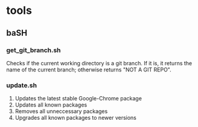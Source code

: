 # tools

## baSH

### get_git_branch.sh

Checks if the current working directory is a git branch. If it is, it returns the name of the current branch; otherwise returns "NOT A GIT REPO".

### update.sh

1) Updates the latest stable Google-Chrome package
1) Updates all known packages
1) Removes all unneccessary packages
1) Upgrades all known packages to newer versions
